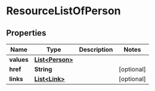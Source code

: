 

# ResourceListOfPerson

## Properties

Name | Type | Description | Notes
------------ | ------------- | ------------- | -------------
**values** | [**List&lt;Person&gt;**](Person.md) |  | 
**href** | **String** |  |  [optional]
**links** | [**List&lt;Link&gt;**](Link.md) |  |  [optional]




